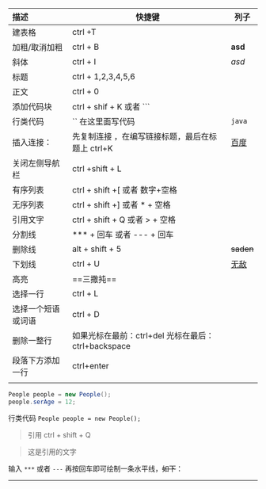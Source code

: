 | 描述               | 快捷键                                            | 列子                           |
| :----------------- | ------------------------------------------------- | ------------------------------ |
| 建表格             | ctrl +T                                           |                                |
| 加粗/取消加粗      | ctrl + B                                          | **asd**                        |
| 斜体               | ctrl + I                                          | *asd*                          |
| 标题               | ctrl + 1,2,3,4,5,6                                |                                |
| 正文               | ctrl + 0                                          |                                |
| 添加代码块         | ctrl + shif + K   或者  ```                       |                                |
| 行类代码           | `` 在这里面写代码                                 | `java`                         ||
| 插入连接：         | 先复制连接 ，在编写链接标题，最后在标题上  ctrl+K | [百度](https://www.baidu.com/) |
| 关闭左侧导航栏     | ctrl +shift + L                                   |                                |
| 有序列表           | ctrl + shift +[  或者 数字+空格                   |                                |
| 无序列表           | ctrl + shift +]  或者 * + 空格                    |                                |
| 引用文字           | ctrl + shift + Q     或者   > + 空格              |                                |
| 分割线             | *** + 回车   或者 --- + 回车                      |                                |
| 删除线             | alt + shift + 5                                   | ~~saden~~                      |
| 下划线             | ctrl + U                                          | <u>无敌</u>                    |
| 高亮               | ==三撒扽==                                        |                                |
| 选择一行           | ctrl + L                                          |                                |
| 选择一个短语或词语 | ctrl + D                                          |                                |
| 删除一整行 | 如果光标在最前：ctrl+del  光标在最后：ctrl+backspace |                                |
| 段落下方添加一行 | ctrl+enter | |
|  |  | |

```java
People people = new People();
people.serAge = 12;
```

行类代码  `People people = new People();`

> 引用  ctrl + shift + Q

> 这是引用的文字
>
> 

输入 `***` 或者 `---` 再按回车即可绘制一条水平线，~~如下~~：

***



